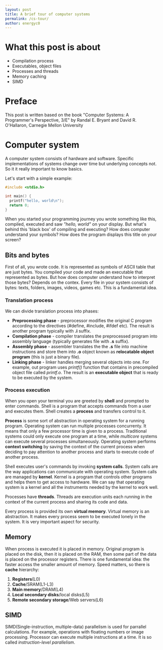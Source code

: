 ```yaml
---
layout: post
title: A brief tour of computer systems
permalink: /cs-tour/
author: energyc0
---
```


# What this post is about
+ Compilation process
+ Executables, object files
+ Processes and threads
+ Memory caching
+ SIMD

# Preface
This post is written based on the book "Computer Systems: A Programmer's Perspective, 3/E" by Randal E. Bryant and David R. O'Hallaron, Carnegie Mellon University

# Computer system

A computer system consists of hardware and software. Specific implementations of systems change over time but underlying concepts not. So it it really important to know basics.

Let's start with a simple example:

```c
#include <stdio.h>

int main() {
  printf("hello, world\n");
  return 0;
}
```
When you started your programming journey you wrote something like this, compiled, executed and saw _"hello, world"_ on your display. But what's behind this 'black box' of compiling and executing? How does computer understand your symbols? How does the program displays this title on your screen? 

## Bits and bytes

First of all, you wrote code. It is represented as symbols of ASCII table that are just bytes. You compiled your code and made an executable that represented as bytes. But how does computer understand how to interpret those bytes? Depends on the contex. Every file in your system consists of bytes: texts, folders, images, videos, games etc. This is a fundamental idea.

### Translation process

We can divide translation process into phases:
- **Preprocessing phase** - preprocessor modifies the original C program according to the directives (#define, #include, #ifdef etc). The result is another program typically with **.i** suffix.
- **Compilation phase** - compiler translates the preprocessed program into assembly language (typically generates file with **.s** suffix).
- **Assembly phase** - assembler translates the the **.s** file into machine instructions and store them into **.o** object known as **relocatable object program** (this is just a binary file).
- **Linking phase** - linker handles merging several objects into one. For example, out program uses *printf()* function that contains in precompiled object file called *printf.o*. The result is an **executable object** that is ready to be executed by the system.

### Process execution
When you open your terminal you are greeted by **shell** and prompted to enter commands. Shell is a program that accepts commands from a user and executes them. Shell creates a **process** and transfers control to it.

**Process** is some sort of abstraction in operating system for a running program. Operating system can run multiple processes concurrenty. It means that only a few processor time is given to a process. Traditional systems could only execute one program at a time, while *multicore* systems can execute several processes simultaneously. Operating system performs **context switching** by saving the context of the current process when deciding to pay attention to another process and starts to execute code of another process. 

Shell executes user's commands by invoking **system calls**. System calls are the way applications can communicate with operating system. System calls are managed by **kernel**. Kernel is a program that controls other programs and helps them to get access to hardware. We can say that operating system is a kernel and all the instruments needed by the kernel to work well.

Processes have **threads**. Threads are execution units each running in the context of the current process and sharing its code and data.

Every process is provided its own **virtual memory**. Virtual memory is an abstraction. It makes every process seem to be executed lonely in the system. It is very important aspect for security.

## Memory
When process is executed it is placed in memory. Original program is placed on the disk, then it is placed on the RAM, then some part of the data is placed on the processor registers. There is one fundamental idea: the faster access the smaller amount of memory. Speed matters, so there is **cache** hierarchy:
1.  **Registers**(L0)  
2.  **Cache**/SRAM(L1-L3)
3.  **Main memory**/DRAM(L4)
4.  **Local secondary disks**/local disks(L5)
5.  **Remote secondary storage**/Web servers(L6)

## SIMD
SIMD(Single-instruction, multiple-data) parallelism is used for parrallel calculations. For example, operations with floating numbers or image processing. Processor can execute multiple instructions at a time. It is so called *instruction-level parallelism*.
